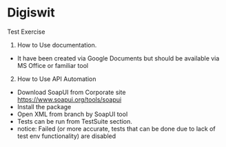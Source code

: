 # Digiswit
Test Exercise

1. How to Use documentation.
- It have been created via Google Documents but should be available via MS Office or familiar tool
2. How to Use API Automation
- Download SoapUI from Corporate site https://www.soapui.org/tools/soapui
- Install the package
- Open XML from branch by SoapUI tool
- Tests can be run from TestSuite section.
- notice: Failed (or more accurate, tests that can be done due to lack of test env functionality) are disabled
